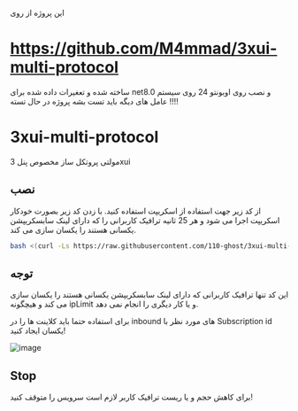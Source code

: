 این پروژه از روی 
# https://github.com/M4mmad/3xui-multi-protocol
ساخته شده و تعغیرات داده شده برای net8.0 و نصب روی اوبونتو 24 
روی سیستم عامل های دیگه باید تست بشه 
پروژه در حال تسته !!!!
# 3xui-multi-protocol


مولتی پروتکل ساز مخصوص پنل 3xui

## نصب


از کد زیر جهت استفاده از اسکریپت استفاده کنید. با زدن کد زیر بصورت خودکار اسکریپت اجرا می شود و هر 25 ثانیه ترافیک کاربرانی را که دارای لینک سابسکریپشن یکسانی هستند را یکسان سازی می کند.

```bash
bash <(curl -Ls https://raw.githubusercontent.com/110-ghost/3xui-multi-protocol/master/install.sh --ipv4)
```

##  توجه 

این کد تنها ترافیک کاربرانی که دارای لینک سابسکریپشن یکسانی هستند را یکسان سازی می کند و هیچگونه ipLimit و یا کار دیگری را انجام نمی دهد.

برای استفاده حتما باید کلاینت ها را در inbound های مورد نظر با Subscription  id یکسان ایجاد کنید!


![image](https://github.com/M4mmad/3xui-multi-protocol/assets/61095662/196f9e7e-d248-4aed-940a-2ab8f9a13d95)


## Stop
برای کاهش حجم و یا ریست ترافیک کاربر لازم است سرویس را متوقف کنید!

